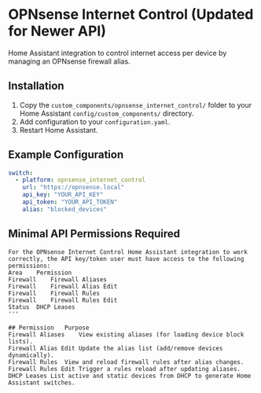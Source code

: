 # OPNsense Internet Control (Updated for Newer API)

Home Assistant integration to control internet access per device by managing an OPNsense firewall alias.

## Installation
1. Copy the `custom_components/opnsense_internet_control/` folder to your Home Assistant `config/custom_components/` directory.
2. Add configuration to your `configuration.yaml`.
3. Restart Home Assistant.

## Example Configuration

```yaml
switch:
  - platform: opnsense_internet_control
    url: "https://opnsense.local"
    api_key: "YOUR_API_KEY"
    api_token: "YOUR_API_TOKEN"
    alias: "blocked_devices"
```

## Minimal API Permissions Required

```
For the OPNsense Internet Control Home Assistant integration to work correctly, the API key/token user must have access to the following permissions:
Area	Permission
Firewall	Firewall Aliases
Firewall	Firewall Alias Edit
Firewall	Firewall Rules
Firewall	Firewall Rules Edit
Status	DHCP Leases
'''

## Permission	Purpose
Firewall Aliases	View existing aliases (for loading device block lists).
Firewall Alias Edit	Update the alias list (add/remove devices dynamically).
Firewall Rules	View and reload firewall rules after alias changes.
Firewall Rules Edit	Trigger a rules reload after updating aliases.
DHCP Leases	List active and static devices from DHCP to generate Home Assistant switches.

